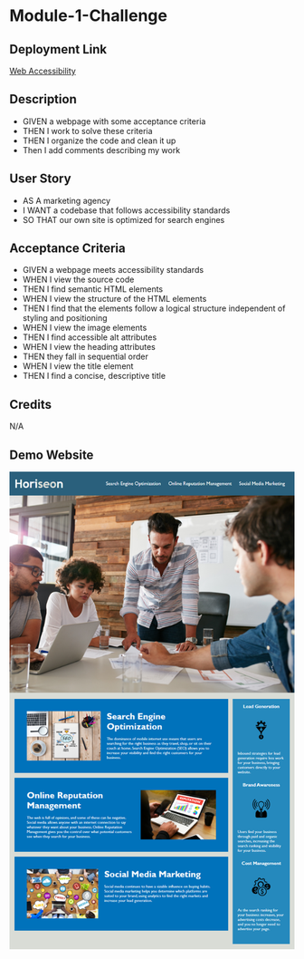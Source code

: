# Module-1-Challenge

## Deployment Link
[Web Accessibility]()

## Description
+ GIVEN a webpage with some acceptance criteria
+ THEN I work to solve these criteria
+ THEN I organize the code and clean it up
+ Then I add comments describing my work

## User Story
+ AS A marketing agency
+ I WANT a codebase that follows accessibility standards
+ SO THAT our own site is optimized for search engines

## Acceptance Criteria
+ GIVEN a webpage meets accessibility standards
+ WHEN I view the source code
+ THEN I find semantic HTML elements
+ WHEN I view the structure of the HTML elements
+ THEN I find that the elements follow a logical structure independent of styling and positioning
+ WHEN I view the image elements
+ THEN I find accessible alt attributes
+ WHEN I view the heading attributes
+ THEN they fall in sequential order
+ WHEN I view the title element
+ THEN I find a concise, descriptive title

## Credits
N/A

## Demo Website
![Demo](/Develop/assets/images/01-html-css-git-homework-demo.png)
